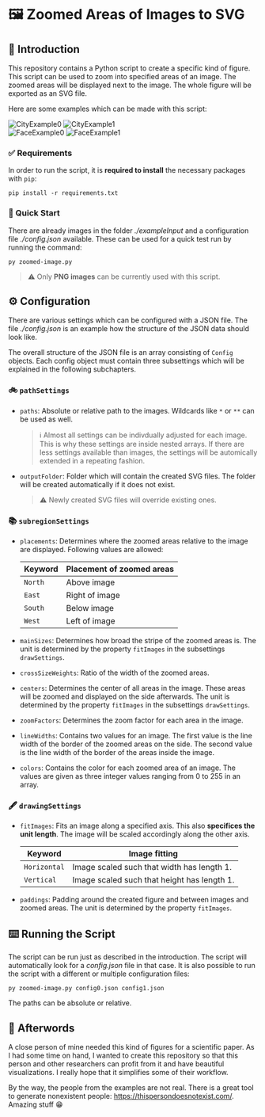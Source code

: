 # :framed_picture: Zoomed Areas of Images to SVG

## :scroll: Introduction

This repository contains a Python script to create a specific kind of figure. This script can be used to zoom into specified areas of an image. The zoomed areas will be displayed next to the image. The whole figure will be exported as an SVG file.

Here are some examples which can be made with this script:

![CityExample0](docImage/CityExample0.svg)
![CityExample1](docImage/CityExample1.svg)  
![FaceExample0](docImage/FaceExample0.svg)
![FaceExample1](docImage/FaceExample1.svg)


### :white_check_mark: Requirements

In order to run the script, it is **required to install** the necessary packages with `pip`:

```
pip install -r requirements.txt
```

### :rocket: Quick Start

There are already images in the folder *./exampleInput* and a configuration file *./config.json* available. These can be used for a quick test run by running the command:

```
py zoomed-image.py
```

> :warning: Only **PNG images** can be currently used with this script.

## :gear: Configuration

There are various settings which can be configured with a JSON file. The file *./config.json* is an example how the structure of the JSON data should look like.

The overall structure of the JSON file is an array consisting of `Config` objects. Each config object must contain three subsettings which will be explained in the following subchapters.

### :bike: `pathSettings`

- `paths`: Absolute or relative path to the images. Wildcards like `*` or `**` can be used as well.
  > :information_source: Almost all settings can be indivdually adjusted for each image. This is why these settings are inside nested arrays. If there are less settings available than images, the settings will be automically extended in a repeating fashion.
- `outputFolder`: Folder which will contain the created SVG files. The folder will be created automatically if it does not exist.
  > :warning: Newly created SVG files will override existing ones.

### :books: `subregionSettings`

- `placements`: Determines where the zoomed areas relative to the image are displayed. Following values are allowed:

  | Keyword | Placement of zoomed areas |
  | ------- | ------------------------- |
  | `North` | Above image               |
  | `East`  | Right of image            |
  | `South` | Below image               |
  | `West`  | Left of image             |

- `mainSizes`: Determines how broad the stripe of the zoomed areas is. The unit is determined by the property `fitImages` in the subsettings `drawSettings`. 
- `crossSizeWeights`: Ratio of the width of the zoomed areas. 
- `centers`: Determines the center of all areas in the image. These areas will be zoomed and displayed on the side afterwards. The unit is determined by the property `fitImages` in the subsettings `drawSettings`.
- `zoomFactors`: Determines the zoom factor for each area in the image.
- `lineWidths`: Contains two values for an image. The first value is the line width of the border of the zoomed areas on the side. The second value is the line width of the border of the areas inside the image.
- `colors`: Contains the color for each zoomed area of an image. The values are given as three integer values ranging from 0 to 255 in an array.

### :fountain_pen: `drawingSettings`

- `fitImages`: Fits an image along a specified axis. This also **specifices the unit length**. The image will be scaled accordingly along the other axis.

  | Keyword      | Image fitting                               |
  | ------------ | ------------------------------------------- |
  | `Horizontal` | Image scaled such that width has length 1.  |
  | `Vertical`   | Image scaled such that height has length 1. |

- `paddings`: Padding around the created figure and between images and zoomed areas. The unit is determined by the property `fitImages`.

## :keyboard: Running the Script

The script can be run just as described in the introduction. The script will automatically look for a *config.json* file in that case. It is also possible to run the script with a different or multiple configuration files:
```
py zoomed-image.py config0.json config1.json
```

The paths can be absolute or relative.

## :dart: Afterwords

A close person of mine needed this kind of figures for a scientific paper. As I had some time on hand, I wanted to create this repository so that this person and other researchers can profit from it and have beautiful visualizations. I really hope that it simplifies some of their workflow.

By the way, the people from the examples are not real. There is a great tool to generate nonexistent people: https://thispersondoesnotexist.com/. Amazing stuff :grin: